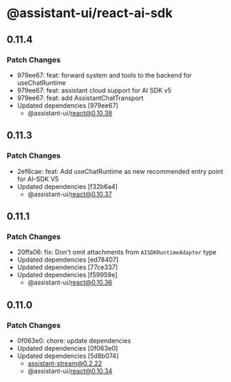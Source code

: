 # @assistant-ui/react-ai-sdk

## 0.11.4

### Patch Changes

- 979ee67: feat: forward system and tools to the backend for useChatRuntime
- 979ee67: feat: assistant cloud support for AI SDK v5
- 979ee67: feat: add AssistantChatTransport
- Updated dependencies [979ee67]
  - @assistant-ui/react@0.10.38

## 0.11.3

### Patch Changes

- 2ef6cae: feat: Add useChatRuntime as new recommended entry point for AI-SDK V5
- Updated dependencies [f32b6a4]
  - @assistant-ui/react@0.10.37

## 0.11.1

### Patch Changes

- 20ffa06: fix: Don't omit attachments from `AISDKRuntimeAdapter` type
- Updated dependencies [ed78407]
- Updated dependencies [77ce337]
- Updated dependencies [f59959e]
  - @assistant-ui/react@0.10.36

## 0.11.0

### Patch Changes

- 0f063e0: chore: update dependencies
- Updated dependencies [0f063e0]
- Updated dependencies [5d8b074]
  - assistant-stream@0.2.22
  - @assistant-ui/react@0.10.34
